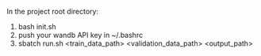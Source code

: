 In the project root directory:
1. bash init.sh
2. push your wandb API key in ~/.bashrc
3. sbatch run.sh <train_data_path> <validation_data_path> <output_path>